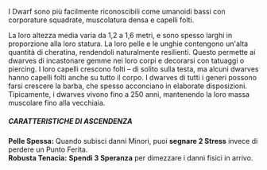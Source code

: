 I Dwarf sono più facilmente riconoscibili come umanoidi bassi con corporature squadrate, muscolatura densa e capelli folti.

La loro altezza media varia da 1,2 a 1,6 metri, e sono spesso larghi in proporzione alla loro statura. La loro pelle e le unghie contengono un'alta quantità di cheratina, rendendoli naturalmente resilienti. Questo permette ai dwarves di incastonare gemme nei loro corpi e decorarsi con tatuaggi o piercing. I loro capelli crescono folti – di solito sulla testa, ma alcuni dwarves hanno capelli folti anche su tutto il corpo. I dwarves di tutti i generi possono farsi crescere la barba, che spesso acconciano in elaborate disposizioni. Tipicamente, i dwarves vivono fino a 250 anni, mantenendo la loro massa muscolare fino alla vecchiaia.

##### CARATTERISTICHE DI ASCENDENZA
**Pelle Spessa:** Quando subisci danni Minori, puoi **segnare 2 Stress** invece di perdere un Punto Ferita.  
**Robusta Tenacia:** **Spendi 3 Speranza** per dimezzare i danni fisici in arrivo.